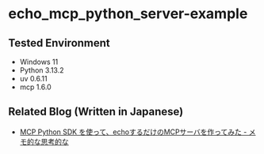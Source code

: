 # echo_mcp_python_server-example


## Tested Environment

- Windows 11
- Python 3.13.2
- uv 0.6.11
- mcp 1.6.0

## Related Blog (Written in Japanese)

- [MCP Python SDK を使って、echoするだけのMCPサーバを作ってみた - メモ的な思考的な](https://thinkami.hatenablog.com/entry/2025/04/01/000255)